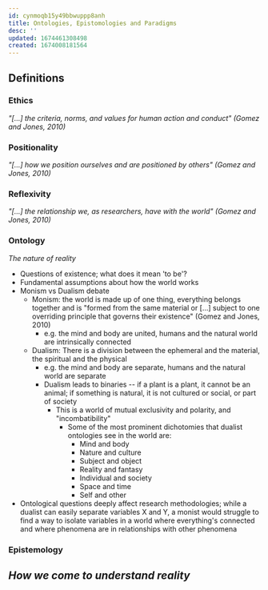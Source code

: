 ```yaml
---
id: cynmoqb15y49bbwuppp8anh
title: Ontologies, Epistomologies and Paradigms
desc: ''
updated: 1674461308498
created: 1674008181564
---
```

## Definitions

### Ethics
*"[...] the criteria, norms, and values for human action and conduct" (Gomez and Jones, 2010)* 

### Positionality
*"[...] how we position ourselves and are positioned by others" (Gomez and Jones, 2010)* 

### Reflexivity
*"[...] the relationship we, as researchers, have with the world" (Gomez and Jones, 2010)* 

### Ontology
*The nature of reality* 
- Questions of existence; what does it mean 'to be'?  
- Fundamental assumptions about how the world works 
- Monism vs Dualism debate 
  - Monism: the world is made up of one thing, everything belongs together and is "formed from the same material or [...] subject to one overriding principle that governs their existence" (Gomez and Jones, 2010) 
    - e.g. the mind and body are united, humans and the natural world are intrinsically connected 
  - Dualism: There is a division between the ephemeral and the material, the spiritual and the physical 
    - e.g. the mind and body are separate, humans and the natural world are separate 
    - Dualism leads to binaries -- if a plant is a plant, it cannot be an animal; if something is natural, it is not cultured or social, or part of society 
      - This is a world of mutual exclusivity and polarity, and "incombatibility" 
        - Some of the most prominent dichotomies that dualist ontologies see in the world are:  
          - Mind and body 
          - Nature and culture 
          - Subject and object 
          - Reality and fantasy
          - Individual and society 
          - Space and time 
          - Self and other 
- Ontological questions deeply affect research methodologies; while a dualist can easily separate variables X and Y, a monist would struggle to find a way to isolate variables in a world where everything's connected and where phenomena are in relationships with other phenomena 

### Epistemology
*How we come to understand reality* 
- 

### 
